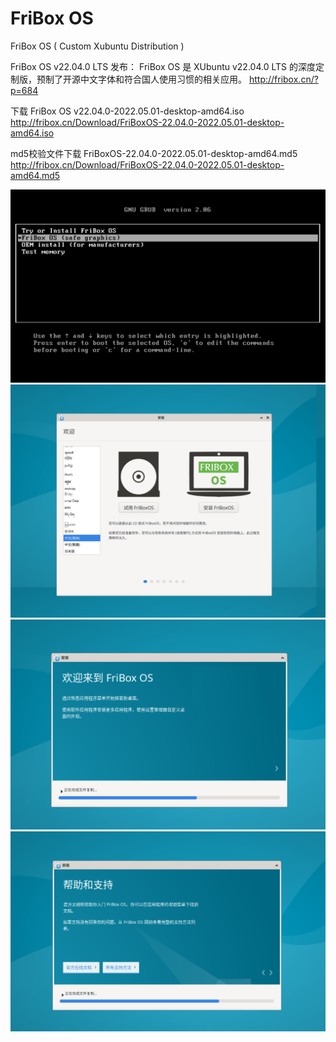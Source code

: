 # FriBox OS
FriBox OS ( Custom Xubuntu Distribution )

FriBox OS v22.04.0 LTS 发布：
FriBox OS 是 XUbuntu v22.04.0 LTS 的深度定制版，预制了开源中文字体和符合国人使用习惯的相关应用。
http://fribox.cn/?p=684

下载 FriBox OS v22.04.0-2022.05.01-desktop-amd64.iso
http://fribox.cn/Download/FriBoxOS-22.04.0-2022.05.01-desktop-amd64.iso

md5校验文件下载 FriBoxOS-22.04.0-2022.05.01-desktop-amd64.md5
http://fribox.cn/Download/FriBoxOS-22.04.0-2022.05.01-desktop-amd64.md5

![Image text](https://github.com/FriBox/FriBox-OS/blob/main/FriBoxOS.Boot.png)
![Image text](https://github.com/FriBox/FriBox-OS/blob/main/FriBoxOS.Install1.png)
![Image text](https://github.com/FriBox/FriBox-OS/blob/main/FriBoxOS.Install2.png)
![Image text](https://github.com/FriBox/FriBox-OS/blob/main/FriBoxOS.Install3.png)

